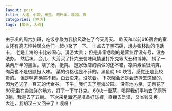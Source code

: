 ```yaml
---
layout: post
title: 大连，小聚，黑鱼，两斤半，嘎嘎，爽
categories: [生活]
tags: [聚会, 大连]
---
```


由于巩的周六加班，吃饭小聚为我接风改在了今天周天。
昨天和以前616宿舍的室友还有高志坤钟凤文他们一起小聚了一下。
十点去了黑石礁，想办张移动的电话卡，
老是上海的卡比较闹心，漫游太贵；
但是非常悲剧的是营业厅没有号，没办法办。
然后巩、会儿、大芳买了扑克去蜀味风情里打扑克等大丑和博博。
捞了一条两斤半的黑鱼，烧了汤，挺爽。
这家饭店的菜做的还不错，凉菜素菜很清爽，肉菜也不是很腻挺入味。
菜的价格也是不菲的。黑鱼就 90 块钱，感觉还是比较贵的。
但是味道确实不错。白云没来，没吃着。
下次聚会还是会选择去这里的，因为还送了一百元的代金券。
下午，我们去了星海公园。
没有地方坐，无奈花了60元坐在卖海鲜的地方，打了一下午扑克。
60块一壶茶，喝得我们平均去了厕所3躺，我是去了五躺。
下次来星海还是准备好泳裤，直接去洗澡，又省钱又爽。
大连，我胡汉三又回来了！嘎嘎！